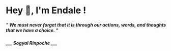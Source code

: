 <h1 title="head"> Hey 👋, I'm Endale !</h1>

**<h5><i>" We must never forget that it is through our actions, words, and thoughts that we have a choice. "</i></h5>**

*<b>___ Sogyal Rinpoche ___</b>*
